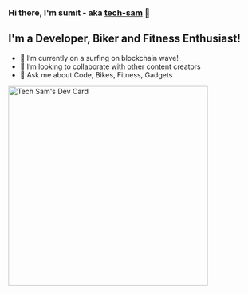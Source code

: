 ### Hi there, I'm sumit - aka [tech-sam](http://sumit.tech) 👋

## I'm a Developer, Biker and Fitness Enthusiast!

- 🔭 I’m currently on a surfing on blockchain wave!
- 👯 I’m looking to collaborate with other content creators
- 💬 Ask me about Code, Bikes, Fitness, Gadgets


<a href="https://app.daily.dev/techsam"><img src="https://api.daily.dev/devcards/4a2c83cc5b69426c80c4f7532f50f5f1.png?r=23l" width="400" alt="Tech Sam's Dev Card"/></a>
